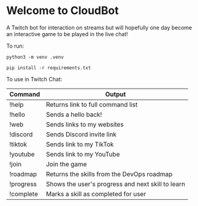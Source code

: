 # Welcome to CloudBot

A Twitch bot for interaction on streams but will hopefully one day become an interactive game to be played in the live chat!

To run:
```
python3 -m venv .venv
```
```
pip install -r requirements.txt
```

To use in Twitch Chat:

| Command    | Output |
| -------- | ------- |
| !help  | Returns link to full command list    |
| !hello | Sends a hello back!     |
| !web    | Sends links to my websites    |
| !discord    | Sends Discord invite link    |
| !tiktok    | Sends link to my TikTok    |
| !youtube    | Sends link to my YouTube    |
| !join    | Join the game    |
| !roadmap    | Returns the skills from the DevOps roadmap    |
| !progress    | Shows the user's progress and next skill to learn    |
| !complete    | Marks a skill as completed for user    |
